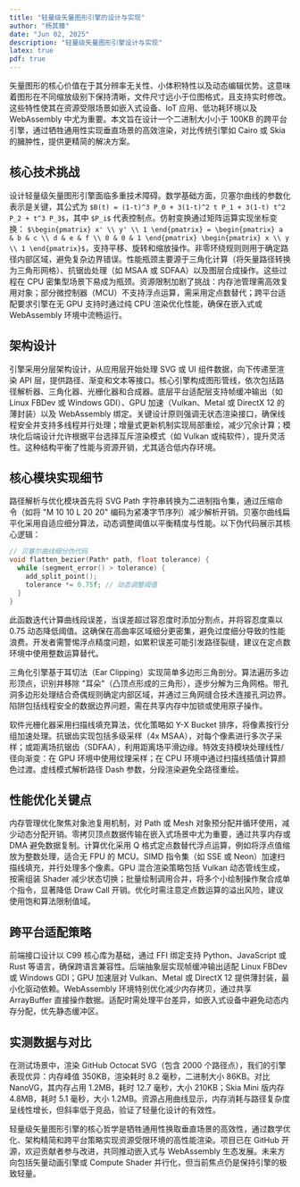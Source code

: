 ```yaml
---
title: "轻量级矢量图形引擎的设计与实现"
author: "杨其臻"
date: "Jun 02, 2025"
description: "轻量级矢量图形引擎设计与实现"
latex: true
pdf: true
---
```


矢量图形的核心价值在于其分辨率无关性、小体积特性以及动态编辑优势。这意味着图形在不同缩放级别下保持清晰，文件尺寸远小于位图格式，且支持实时修改。这些特性使其在资源受限场景如嵌入式设备、IoT 应用、低功耗环境以及 WebAssembly 中尤为重要。本文旨在设计一个二进制大小小于 100KB 的跨平台引擎，通过牺牲通用性实现垂直场景的高效渲染，对比传统引擎如 Cairo 或 Skia 的臃肿性，提供更精简的解决方案。

## 核心技术挑战
设计轻量级矢量图形引擎面临多重技术障碍。数学基础方面，贝塞尔曲线的参数化表示是关键，其公式为 `$B(t) = (1-t)^3 P_0 + 3(1-t)^2 t P_1 + 3(1-t) t^2 P_2 + t^3 P_3$`，其中 `$P_i$` 代表控制点。仿射变换通过矩阵运算实现坐标变换： `$\begin{pmatrix} x' \\ y' \\ 1 \end{pmatrix} = \begin{pmatrix} a & b & c \\ d & e & f \\ 0 & 0 & 1 \end{pmatrix} \begin{pmatrix} x \\ y \\ 1 \end{pmatrix}$`，支持平移、旋转和缩放操作。非零环绕规则则用于确定路径内部区域，避免复杂边界错误。性能瓶颈主要源于三角化计算（将矢量路径转换为三角形网格）、抗锯齿处理（如 MSAA 或 SDFAA）以及图层合成操作。这些过程在 CPU 密集型场景下易成为瓶颈。资源限制加剧了挑战：内存池管理需高效复用对象；部分微控制器（MCU）不支持浮点运算，需采用定点数替代；跨平台适配要求引擎在无 GPU 支持时通过纯 CPU 渲染优化性能，确保在嵌入式或 WebAssembly 环境中流畅运行。

## 架构设计
引擎采用分层架构设计，从应用层开始处理 SVG 或 UI 组件数据，向下传递至渲染 API 层，提供路径、渐变和文本等接口。核心引擎构成图形管线，依次包括路径解析器、三角化器、光栅化器和合成器。底层平台适配层支持帧缓冲输出（如 Linux FBDev 或 Windows GDI）、GPU 加速（Vulkan、Metal 或 DirectX 12 的薄封装）以及 WebAssembly 绑定。关键设计原则强调无状态渲染接口，确保线程安全并支持多线程并行处理；增量式更新机制实现局部重绘，减少冗余计算；模块化后端设计允许根据平台选择互斥渲染模式（如 Vulkan 或纯软件），提升灵活性。这种结构平衡了性能与资源开销，尤其适合低内存环境。

## 核心模块实现细节
路径解析与优化模块首先将 SVG Path 字符串转换为二进制指令集，通过压缩命令（如将 "M 10 10 L 20 20" 编码为紧凑字节序列）减少解析开销。贝塞尔曲线扁平化采用自适应细分算法，动态调整阈值以平衡精度与性能。以下伪代码展示其核心逻辑：
```c
// 贝塞尔曲线细分伪代码
void flatten_bezier(Path* path, float tolerance) {
  while (segment_error() > tolerance) {
    add_split_point();
    tolerance *= 0.75f; // 动态调整阈值
  }
}
```
此函数迭代计算曲线段误差，当误差超过容忍度时添加分割点，并将容忍度乘以 0.75 动态降低阈值。这确保在高曲率区域细分更密集，避免过度细分导致的性能浪费。开发者需警惕浮点精度问题，如累积误差可能引发路径裂缝，建议在定点数环境中使用整数运算替代。

三角化引擎基于耳切法（Ear Clipping）实现简单多边形三角剖分。算法遍历多边形顶点，识别并移除 "耳朵"（凸顶点形成的三角形），逐步分解为三角网格。带孔洞多边形处理结合奇偶规则确定内部区域，并通过三角网缝合技术连接孔洞边界。陷阱包括线程安全的数据边界问题，需在共享内存中加锁或使用原子操作。

软件光栅化器采用扫描线填充算法，优化策略如 Y-X Bucket 排序，将像素按行分组加速处理。抗锯齿实现包括多级采样（4x MSAA），对每个像素进行多次子采样；或距离场抗锯齿（SDFAA），利用距离场平滑边缘。特效支持模块处理线性/径向渐变：在 GPU 环境中使用纹理采样；在 CPU 环境中通过扫描线插值计算颜色过渡。虚线模式解析路径 Dash 参数，分段渲染避免全路径重绘。

## 性能优化关键点
内存管理优化聚焦对象池复用机制，对 Path 或 Mesh 对象预分配并循环使用，减少动态分配开销。零拷贝顶点数据传输在嵌入式场景中尤为重要，通过共享内存或 DMA 避免数据复制。计算优化采用 Q 格式定点数替代浮点运算，例如将浮点值缩放为整数处理，适合无 FPU 的 MCU。SIMD 指令集（如 SSE 或 Neon）加速扫描线填充，并行处理多个像素。GPU 混合渲染策略包括 Vulkan 动态管线生成，按需组装 Shader 减少状态切换；批量绘制调用合并，将多个小绘制操作聚合成单个指令，显著降低 Draw Call 开销。优化时需注意定点数运算的溢出风险，建议使用饱和算法限制值域。

## 跨平台适配策略
前端接口设计以 C99 核心库为基础，通过 FFI 绑定支持 Python、JavaScript 或 Rust 等语言，确保跨语言兼容性。后端抽象层实现帧缓冲输出适配 Linux FBDev 或 Windows GDI；GPU 加速层对 Vulkan、Metal 或 DirectX 12 提供薄封装，最小化驱动依赖。WebAssembly 环境特别优化减少内存拷贝，通过共享 ArrayBuffer 直接操作数据。适配时需处理平台差异，如嵌入式设备中避免动态内存分配，优先静态缓冲区。

## 实测数据与对比
在测试场景中，渲染 GitHub Octocat SVG（包含 2000 个路径点），我们的引擎表现优异：内存峰值 350KB，渲染耗时 8.2 毫秒，二进制大小 86KB。对比 NanoVG，其内存占用 1.2MB，耗时 12.7 毫秒，大小 210KB；Skia Mini 版内存 4.8MB，耗时 5.1 毫秒，大小 1.2MB。资源占用曲线显示，内存消耗与路径复杂度呈线性增长，但斜率低于竞品，验证了轻量化设计的有效性。

轻量级矢量图形引擎的核心哲学是牺牲通用性换取垂直场景的高效性，通过数学优化、架构精简和跨平台策略实现资源受限环境的高性能渲染。项目已在 GitHub 开源，欢迎贡献者参与改进，共同推动嵌入式与 WebAssembly 生态发展。未来方向包括矢量动画引擎或 Compute Shader 并行化，但当前焦点仍是保持引擎的极致轻量。
